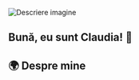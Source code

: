 ![Descriere imagine](https://scontent.fotp1-2.fna.fbcdn.net/v/t39.30808-1/403734724_6826437774119519_3318386533647345146_n.jpg?stp=dst-jpg_p200x200&_nc_cat=103&ccb=1-7&_nc_sid=0ecb9b&_nc_ohc=vTpYBbolqvIQ7kNvgHm-eko&_nc_ht=scontent.fotp1-2.fna&oh=00_AYArQMJ1taigiQE5M45f1yUhWdi6qH_Lkd6AQvdKzvd-nQ&oe=66B453E9URL_imagine)

## Bună, eu sunt Claudia! 👋

## 🌍 Despre mine
<!--
**Ioana-ClaudiaM/Ioana-ClaudiaM** is a ✨ _special_ ✨ repository because its `README.md` (this file) appears on your GitHub profile.

Here are some ideas to get you started:

- 🔭 I’m currently working on ...
- 🌱 I’m currently learning ...
- 👯 I’m looking to collaborate on ...
- 🤔 I’m looking for help with ...
- 💬 Ask me about ...
- 📫 How to reach me: ...
- 😄 Pronouns: ...
- ⚡ Fun fact: ...
-->
